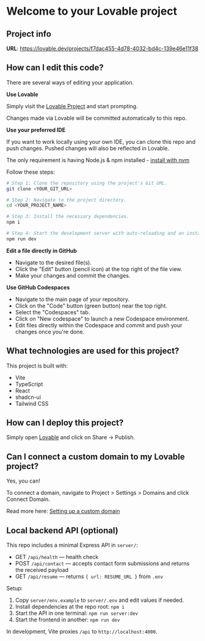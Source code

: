 # Welcome to your Lovable project

## Project info

**URL**: https://lovable.dev/projects/f7dac455-4d78-4032-bd4c-139e46e11f38

## How can I edit this code?

There are several ways of editing your application.

**Use Lovable**

Simply visit the [Lovable Project](https://lovable.dev/projects/f7dac455-4d78-4032-bd4c-139e46e11f38) and start prompting.

Changes made via Lovable will be committed automatically to this repo.

**Use your preferred IDE**

If you want to work locally using your own IDE, you can clone this repo and push changes. Pushed changes will also be reflected in Lovable.

The only requirement is having Node.js & npm installed - [install with nvm](https://github.com/nvm-sh/nvm#installing-and-updating)

Follow these steps:

```sh
# Step 1: Clone the repository using the project's Git URL.
git clone <YOUR_GIT_URL>

# Step 2: Navigate to the project directory.
cd <YOUR_PROJECT_NAME>

# Step 3: Install the necessary dependencies.
npm i

# Step 4: Start the development server with auto-reloading and an instant preview.
npm run dev
```

**Edit a file directly in GitHub**

- Navigate to the desired file(s).
- Click the "Edit" button (pencil icon) at the top right of the file view.
- Make your changes and commit the changes.

**Use GitHub Codespaces**

- Navigate to the main page of your repository.
- Click on the "Code" button (green button) near the top right.
- Select the "Codespaces" tab.
- Click on "New codespace" to launch a new Codespace environment.
- Edit files directly within the Codespace and commit and push your changes once you're done.

## What technologies are used for this project?

This project is built with:

- Vite
- TypeScript
- React
- shadcn-ui
- Tailwind CSS

## How can I deploy this project?

Simply open [Lovable](https://lovable.dev/projects/f7dac455-4d78-4032-bd4c-139e46e11f38) and click on Share -> Publish.

## Can I connect a custom domain to my Lovable project?

Yes, you can!

To connect a domain, navigate to Project > Settings > Domains and click Connect Domain.

Read more here: [Setting up a custom domain](https://docs.lovable.dev/tips-tricks/custom-domain#step-by-step-guide)

## Local backend API (optional)

This repo includes a minimal Express API in `server/`:

- GET `/api/health` — health check
- POST `/api/contact` — accepts contact form submissions and returns the received payload
- GET `/api/resume` — returns `{ url: RESUME_URL }` from `.env`

Setup:

1. Copy `server/env.example` to `server/.env` and edit values if needed.
2. Install dependencies at the repo root: `npm i`
3. Start the API in one terminal: `npm run server:dev`
4. Start the frontend in another: `npm run dev`

In development, Vite proxies `/api` to `http://localhost:4000`.
